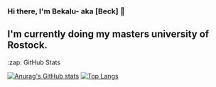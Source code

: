 ### Hi there, I'm Bekalu- aka [Beck] 👋

## I'm currently doing my masters university of Rostock.


<summary>:zap: GitHub Stats</summary>

<span>[![Anurag's GitHub stats](https://github-readme-stats.vercel.app/api?username=BeTKH)](https://github.com/anuraghazra/github-readme-stats)</span>
<span>[![Top Langs](https://github-readme-stats.vercel.app/api/top-langs/?username=BeTKH&layout=compact)](https://github.com/anuraghazra/github-readme-stats)</span>